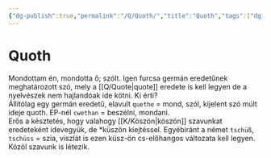 ```yaml
---
{"dg-publish":true,"permalink":"/Q/Quoth/","title":"Quoth","tags":["dg_uploaded"],"created":"2023-10-17T08:31","updated":"2023-11-08T04:14"}
---
```



# Quoth

Mondottam én, mondotta ő; szólt. Igen furcsa germán eredetűnek meghatározott szó, mely a [[Q/Quote\|quote]] eredete is kell legyen de a nyelvészek nem hajlandóak ide kötni. Ki érti?  
Állítólag egy germán eredetű, elavult `quethe` = mond, szól, kijelent szó múlt ideje quoth. EP-nél `cwethan` = beszélni, mondani.  
Erős a késztetés, hogy valahogy [[K/Köszön\|köszön]] szavunkat eredeteként idevegyük, de \*küszön kiejtéssel. Egyébiránt a német `tschüß`, `tschüss` = szia, viszlát is ezen küsz-ön cs-előhangos változata kell legyen.  
Közöl szavunk is létezik.  